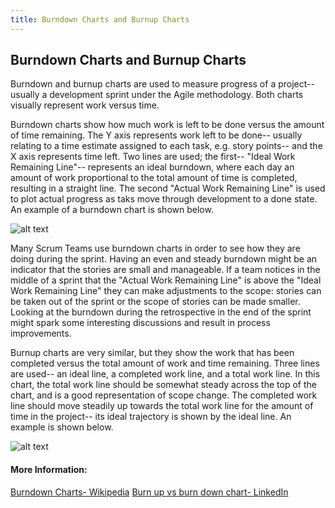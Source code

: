 ```yaml
---
title: Burndown Charts and Burnup Charts
---
```

## Burndown Charts and Burnup Charts

Burndown and burnup charts are used to measure progress of a project-- usually a development sprint under the Agile methodology. Both charts visually represent work versus time. 

Burndown charts show how much work is left to be done versus the amount of time remaining. The Y axis represents work left to be done-- usually relating to a time estimate assigned to each task, e.g. story points-- and the X axis represents time left. Two lines are used; the first-- "Ideal Work Remaining Line"-- represents an ideal burndown, where each day an amount of work proportional to the total amount of time is completed, resulting in a straight line. The second "Actual Work Remaining Line" is used to plot actual progress as taks move through development to a done state. An example of a burndown chart is shown below.

![alt text](https://upload.wikimedia.org/wikipedia/commons/8/8c/Burn_down_chart.png "Image Source: Wikipedia")

Many Scrum Teams use burndown charts in order to see how they are doing during the sprint. Having an even and steady burndown might be an indicator that the stories are small and manageable. If a team notices in the middle of a sprint that the "Actual Work Remaining Line" is above the "Ideal Work Remaining Line" they can make adjustments to the scope: stories can be taken out of the sprint or the scope of stories can be made smaller. Looking at the burndown during the retrospective in the end of the sprint might spark some interesting discussions and result in process improvements.

Burnup charts are very similar, but they show the work that has been completed versus the total amount of work and time remaining. Three lines are used-- an ideal line, a completed work line, and a total work line. In this chart, the total work line should be somewhat steady across the top of the chart, and is a good representation of scope change. The completed work line should move steadily up towards the total work line for the amount of time in the project-- its ideal trajectory is shown by the ideal line. An example is shown below.

![alt text](https://media.licdn.com/mpr/mpr/shrinknp_800_800/AAEAAQAAAAAAAAljAAAAJGQ1ZDI2NzRkLWExYTQtNGI2OS1hZmZjLTM1NGMzYTk1NTEyNg.png "Image Source: Ala'a Elbeheri, LinkedIn")


#### More Information:
[Burndown Charts- Wikipedia](https://en.wikipedia.org/wiki/Burn_down_chart)
[Burn up vs burn down chart- LinkedIn](https://www.linkedin.com/pulse/burn-up-vs-down-chart-alaa-el-beheri-cisa-rmp-pmp-bcp-itil/)


